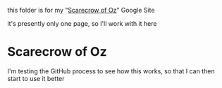 this folder is for my “[Scarecrow of Oz](https://sites.google.com/site/tri9vikrama/)” Google Site

it's presently only one page, so I'll work with it here

# Scarecrow of Oz

I'm testing the GitHub process to see how this works, so that I can then start to use it better

